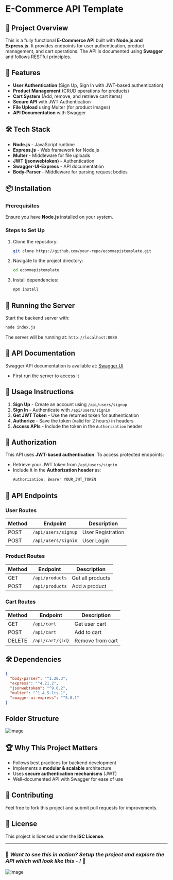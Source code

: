 # E-Commerce API Template

## 📌 Project Overview
This is a fully functional **E-Commerce API** built with **Node.js and Express.js**. It provides endpoints for user authentication, product management, and cart operations. The API is documented using **Swagger** and follows RESTful principles.

## 🚀 Features
- **User Authentication** (Sign Up, Sign In with JWT-based authentication)
- **Product Management** (CRUD operations for products)
- **Cart System** (Add, remove, and retrieve cart items)
- **Secure API** with JWT Authentication
- **File Upload** using Multer (for product images)
- **API Documentation** with Swagger

## 🛠️ Tech Stack
- **Node.js** - JavaScript runtime
- **Express.js** - Web framework for Node.js
- **Multer** - Middleware for file uploads
- **JWT (jsonwebtoken)** - Authentication
- **Swagger-UI-Express** - API documentation
- **Body-Parser** - Middleware for parsing request bodies

## 📦 Installation
### Prerequisites
Ensure you have **Node.js** installed on your system.

### Steps to Set Up
1. Clone the repository:
   ```sh
   git clone https://github.com/your-repo/ecommapistemplate.git
   ```
2. Navigate to the project directory:
   ```sh
   cd ecommapistemplate
   ```
3. Install dependencies:
   ```sh
   npm install
   ```

## 🚀 Running the Server
Start the backend server with:
```sh
node index.js
```
The server will be running at: `http://localhost:8080`

## 📖 API Documentation
Swagger API documentation is available at:
[Swagger UI](http://localhost:8080/api-doc/#/)
* First run the server to access it 

## 📝 Usage Instructions
1. **Sign Up** - Create an account using `/api/users/signup`
2. **Sign In** - Authenticate with `/api/users/signin`
3. **Get JWT Token** - Use the returned token for authentication
4. **Authorize** - Save the token (valid for 2 hours) in headers
5. **Access APIs** - Include the token in the `Authorization` header

## 🔑 Authorization
This API uses **JWT-based authentication**. To access protected endpoints:
- Retrieve your JWT token from `/api/users/signin`
- Include it in the **Authorization header** as:
  ```sh
  Authorization: Bearer YOUR_JWT_TOKEN
  ```

## 📜 API Endpoints
### **User Routes**
| Method | Endpoint           | Description       |
|--------|-------------------|------------------|
| POST   | `/api/users/signup` | User Registration |
| POST   | `/api/users/signin` | User Login       |

### **Product Routes**
| Method | Endpoint           | Description       |
|--------|-------------------|------------------|
| GET    | `/api/products`    | Get all products |
| POST   | `/api/products`    | Add a product    |

### **Cart Routes**
| Method | Endpoint           | Description       |
|--------|-------------------|------------------|
| GET    | `/api/cart`        | Get user cart    |
| POST   | `/api/cart`        | Add to cart      |
| DELETE | `/api/cart/{id}`   | Remove from cart |

## 🛠️ Dependencies
```json
{
  "body-parser": "^1.20.3",
  "express": "^4.21.2",
  "jsonwebtoken": "^9.0.2",
  "multer": "^1.4.5-lts.1",
  "swagger-ui-express": "^5.0.1"
}
```
## Folder Structure 
![image](https://github.com/user-attachments/assets/c3ca4b44-a23a-4dbe-9af6-725bf554a2d1)


## 🏆 Why This Project Matters
- Follows best practices for backend development
- Implements a **modular & scalable** architecture
- Uses **secure authentication mechanisms** (JWT)
- Well-documented API with Swagger for ease of use

## 🤝 Contributing
Feel free to fork this project and submit pull requests for improvements.

## 📜 License
This project is licensed under the **ISC License**.

---
### 📢 _Want to see this in action? Setup the project and explore the API which will look like this - !_ 🚀

![image](https://github.com/user-attachments/assets/59456a03-748d-4fd2-b77e-5b480bd88471)


